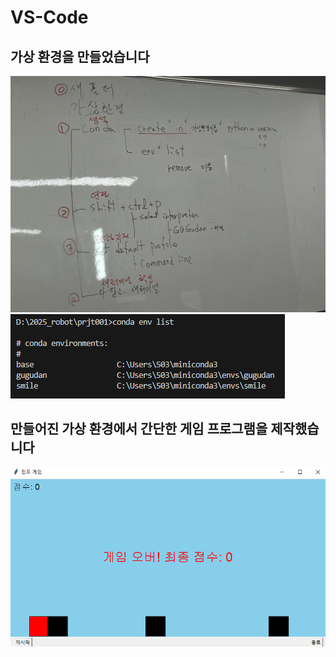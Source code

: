 # VS-Code

## 가상 환경을 만들었습니다
![수업자료](IMG_2441.jpeg)
![가상환경](캡처.PNG)


## 만들어진 가상 환경에서 간단한 게임 프로그램을 제작했습니다
![가상환경](캡처(1).PNG)
